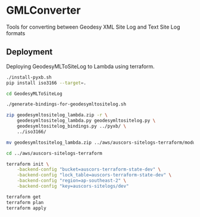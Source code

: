 # GMLConverter
Tools for converting between Geodesy XML Site Log and Text Site Log formats

## Deployment

Deploying GeodesyMLToSiteLog to Lambda using terraform.

```bash
./install-pyxb.sh
pip install iso3166 --target=.

cd GeodesyMLToSiteLog

./generate-bindings-for-geodesymltositelog.sh

zip geodesymltositelog_lambda.zip -r \
	geodesymltositelog_lambda.py geodesymltositelog.py \
	geodesymltositelog_bindings.py ../pyxb/ \
	../iso3166/

mv geodesymltositelog_lambda.zip ../aws/auscors-sitelogs-terraform/modules/lambda/

cd ../aws/auscors-sitelogs-terraform

terraform init \
	-backend-config "bucket=auscors-terraform-state-dev" \
	-backend-config "lock_table=auscors-terraform-state-dev" \
	-backend-config "region=ap-southeast-2" \
	-backend-config "key=auscors-sitelogs/dev"

terraform get
terraform plan
terraform apply
```
